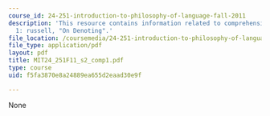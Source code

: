 ```yaml
---
course_id: 24-251-introduction-to-philosophy-of-language-fall-2011
description: 'This resource contains information related to comprehension exercise
  1: russell, "On Denoting".'
file_location: /coursemedia/24-251-introduction-to-philosophy-of-language-fall-2011/f5fa3870e8a24889ea655d2eaad30e9f_MIT24_251F11_s2_comp1.pdf
file_type: application/pdf
layout: pdf
title: MIT24_251F11_s2_comp1.pdf
type: course
uid: f5fa3870e8a24889ea655d2eaad30e9f

---
```

None